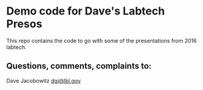 # Demo code for Dave's Labtech Presos

This repo contains the code to go with some of the presentations 
from 2016 labtech.

## Questions, comments, complaints to:

Dave Jacobowitz
dgj@lbl.gov

